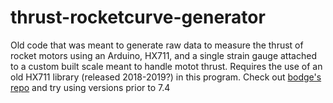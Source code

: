 # thrust-rocketcurve-generator
Old code that was meant to generate raw data to measure the thrust of rocket motors using an Arduino, HX711, and a single strain gauge attached to a custom built scale meant to handle motot thrust. Requires the use of an old HX711 library (released 2018-2019?) in this program. Check out [bodge's repo](https://github.com/bogde/HX711/releases) and try using versions prior to 7.4
